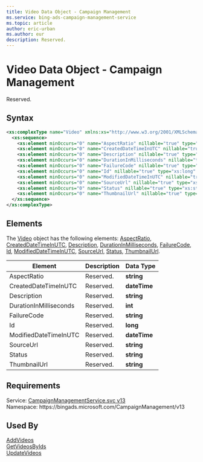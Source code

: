 ```yaml
---
title: Video Data Object - Campaign Management
ms.service: bing-ads-campaign-management-service
ms.topic: article
author: eric-urban
ms.author: eur
description: Reserved.
---
```

# Video Data Object - Campaign Management
Reserved.

## Syntax
```xml
<xs:complexType name="Video" xmlns:xs="http://www.w3.org/2001/XMLSchema">
  <xs:sequence>
    <xs:element minOccurs="0" name="AspectRatio" nillable="true" type="xs:string" />
    <xs:element minOccurs="0" name="CreatedDateTimeInUTC" nillable="true" type="xs:dateTime" />
    <xs:element minOccurs="0" name="Description" nillable="true" type="xs:string" />
    <xs:element minOccurs="0" name="DurationInMilliseconds" nillable="true" type="xs:int" />
    <xs:element minOccurs="0" name="FailureCode" nillable="true" type="xs:string" />
    <xs:element minOccurs="0" name="Id" nillable="true" type="xs:long" />
    <xs:element minOccurs="0" name="ModifiedDateTimeInUTC" nillable="true" type="xs:dateTime" />
    <xs:element minOccurs="0" name="SourceUrl" nillable="true" type="xs:string" />
    <xs:element minOccurs="0" name="Status" nillable="true" type="xs:string" />
    <xs:element minOccurs="0" name="ThumbnailUrl" nillable="true" type="xs:string" />
  </xs:sequence>
</xs:complexType>
```

## <a name="elements"></a>Elements

The [Video](video.md) object has the following elements: [AspectRatio](#aspectratio), [CreatedDateTimeInUTC](#createddatetimeinutc), [Description](#description), [DurationInMilliseconds](#durationinmilliseconds), [FailureCode](#failurecode), [Id](#id), [ModifiedDateTimeInUTC](#modifieddatetimeinutc), [SourceUrl](#sourceurl), [Status](#status), [ThumbnailUrl](#thumbnailurl).

|Element|Description|Data Type|
|-----------|---------------|-------------|
|<a name="aspectratio"></a>AspectRatio|Reserved.|**string**|
|<a name="createddatetimeinutc"></a>CreatedDateTimeInUTC|Reserved.|**dateTime**|
|<a name="description"></a>Description|Reserved.|**string**|
|<a name="durationinmilliseconds"></a>DurationInMilliseconds|Reserved.|**int**|
|<a name="failurecode"></a>FailureCode|Reserved.|**string**|
|<a name="id"></a>Id|Reserved.|**long**|
|<a name="modifieddatetimeinutc"></a>ModifiedDateTimeInUTC|Reserved.|**dateTime**|
|<a name="sourceurl"></a>SourceUrl|Reserved.|**string**|
|<a name="status"></a>Status|Reserved.|**string**|
|<a name="thumbnailurl"></a>ThumbnailUrl|Reserved.|**string**|

## Requirements
Service: [CampaignManagementService.svc v13](https://campaign.api.bingads.microsoft.com/Api/Advertiser/CampaignManagement/v13/CampaignManagementService.svc)  
Namespace: https\://bingads.microsoft.com/CampaignManagement/v13  

## Used By
[AddVideos](addvideos.md)  
[GetVideosByIds](getvideosbyids.md)  
[UpdateVideos](updatevideos.md)  
